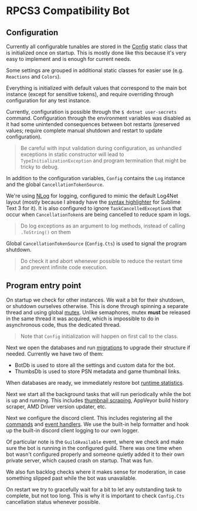 RPCS3 Compatibility Bot
=======================

Configuration
-------------

Currently all configurable tunables are stored in the [Config](Config.cs) static class that is initialized once on startup. This is mostly done like this because it's very easy to implement and is enough for current needs.

Some settings are grouped in additional static classes for easier use (e.g. `Reactions` and `Colors`).

Everything is initialized with default values that correspond to the main bot instance (except for sensitive tokens), and require overriding through configuration for any test instance.

Currently, configuration is possible through the `$ dotnet user-secrets` command. Configuration through the environment variables was disabled as it had some unintended consequences between bot restarts (preserved values; require complete manual shutdown and restart to update configuration).

> Be careful with input validation during configuration, as unhandled exceptions in static constructor will lead to `TypeInitializationException` and program termination that might be tricky to debug.

In addition to the configuration variables, `Config` contains the `Log` instance and the global `CancellationTokenSource`.

We're using [NLog](https://nlog-project.org/) for logging, configured to mimic the default Log4Net layout (mostly because I already have the [syntax highlighter](https://github.com/13xforever/kontur-logs) for Sublime Text 3 for it). It is also configured to ignore `TaskCancelledException`s that occur when `CancellationToken`s are being cancelled to reduce spam in logs.

> Do log exceptions as an argument to log methods, instead of calling `.ToString()` on them

Global `CancellationTokenSource` (`Config.Cts`) is used to signal the program shutdown.

> Do check it and abort whenever possible to reduce the restart time and prevent infinite code execution.



Program entry point
-------------------

On startup we check for other instances. We wait a bit for their shutdown, or shutdown ourselves otherwise. This is done through spinning a separate thread and using global [mutex](https://docs.microsoft.com/en-us/dotnet/api/system.threading.mutex?view=netcore-2.1). Unlike semaphores, mutex **must** be released in the same thread it was acquired, which is impossible to do in asynchronous code, thus the dedicated thread.

> Note that `Config` initialization will happen on first call to the class.

Next we open the databases and run [migrations](https://docs.microsoft.com/en-us/ef/core/managing-schemas/migrations/) to upgrade their structure if needed. Currently we have two of them:
* BotDb is used to store all the settings and custom data for the bot.
* ThumbsDb is used to store PSN metadata and game thumbnail links.

When databases are ready, we immediately restore bot [runtime statistics](Database/Providers/).

Next we start all the background tasks that will run periodically while the bot is up and running. This includes [thumbnail scraping](ThumbScraper/), AppVeyor build history scraper, AMD Driver version updater, etc.

Next we configure the discord client. This includes registering all the [commands](Commands/) and [event handlers](EventHandlers/). We use the built-in help formatter and hook up the built-in discord client logging to our own logger.

Of particular note is the `GuildAvailable` event, where we check and make sure the bot is running in the configured guild. There was one time when bot wasn't configured properly and someone quietly added it to their own private server, which caused crash on startup. That was fun.

We also fun backlog checks where it makes sense for moderation, in case something slipped past while the bot was unavailable.

On restart we try to gracefully wait for a bit to let any outstanding task to complete, but not too long. This is why it is important to check `Config.Cts` cancellation status whenever possible.